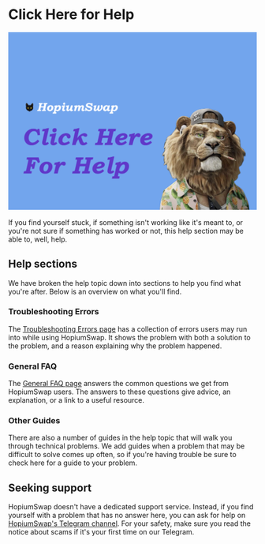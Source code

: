 # Click Here for Help

![](../.gitbook/assets/Clickhereforhelp.png)

If you find yourself stuck, if something isn't working like it's meant to, or you're not sure if something has worked or not, this help section may be able to, well, help.

## Help sections

We have broken the help topic down into sections to help you find what you're after. Below is an overview on what you'll find.

### Troubleshooting Errors

The [Troubleshooting Errors page](https://docs.hopiumswap.info/product-docs/help/troubleshooting) has a collection of errors users may run into while using HopiumSwap. It shows the problem with both a solution to the problem, and a reason explaining why the problem happened.

### General FAQ

The [General FAQ page](https://docs.hopiumswap.info/product-docs/help/faq) answers the common questions we get from HopiumSwap users. The answers to these questions give advice, an explanation, or a link to a useful resource.

### Other Guides

There are also a number of guides in the help topic that will walk you through technical problems. We add guides when a problem that may be difficult to solve comes up often, so if you're having trouble be sure to check here for a guide to your problem.

## Seeking support

HopiumSwap doesn't have a dedicated support service. Instead, if you find yourself with a problem that has no answer here, you can ask for help on [HopiumSwap's Telegram channel](https://t.me/HopiumSwapExchange). For your safety, make sure you read the notice about scams if it's your first time on our Telegram.
